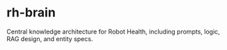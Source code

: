# rh-brain
Central knowledge architecture for Robot Health, including prompts, logic, RAG design, and entity specs.
